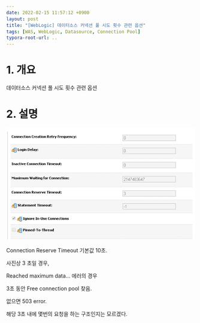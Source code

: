 ```yaml
---
date: 2022-02-15 11:57:12 +0900
layout: post
title: "[WebLogic] 데이터소스 커넥션 풀 시도 횟수 관련 옵션"
tags: [WAS, WebLogic, Datasource, Connection Pool]
typora-root-url: ..
---
```



# 1. 개요

데이터소스 커넥션 풀 시도 횟수 관련 옵션



# 2. 설명

![Datasource_retry_options_1](/../assets/posts/images/01-WebLogic/Datasource_retry_options/Datasource_retry_options_1.png)



Connection Reserve Timeout 기본값 10초.

사진상 3 초일 경우,



Reached maximum data... 에러의 경우

3초 동안 Free connection pool 찾음.



없으면 503 error.



해당 3초 내에 몇번의 요청을 하는 구조인지는 모르겠다.
